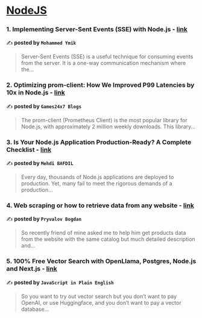 
<h1><a href=https://medium.com/tag/nodejs/recommended target="_blank" rel="noopener noreferrer">NodeJS</a></h1>
<h3>1. Implementing Server-Sent Events (SSE) with Node.js - <a href="https://medium.com/@mohammed.ymik/implementing-server-sent-events-sse-with-node-js-a8e994d93600" target="_blank" rel="noopener noreferrer">link</a></h3>

✍️ **posted by `Mohammed Ymik`**

<blockquote>Server-Sent Events (SSE) is a useful technique for consuming events from the server. It is a one-way communication mechanism where the…</blockquote>

<h3>2. Optimizing prom-client: How We Improved P99 Latencies by 10x in Node.js - <a href="https://medium.com/@Games24x7Tech/optimizing-prom-client-how-we-improved-p99-latencies-by-10x-in-node-js-c3c2f6c68297" target="_blank" rel="noopener noreferrer">link</a></h3>

✍️ **posted by `Games24x7 Blogs`**

<blockquote>The prom-client (Prometheus Client) is the most popular library for Node.js, with approximately 2 million weekly downloads. This library…</blockquote>

<h3>3. Is Your Node.js Application Production-Ready? A Complete Checklist - <a href="https://medium.com/@mehdibafdil/is-your-node-js-application-production-ready-a-complete-checklist-601c9d494f4f" target="_blank" rel="noopener noreferrer">link</a></h3>

✍️ **posted by `Mehdi BAFDIL`**

<blockquote>Every day, thousands of Node.js applications are deployed to production. Yet, many fail to meet the rigorous demands of a production…</blockquote>

<h3>4. Web scraping or how to retrieve data from any website - <a href="https://medium.com/@pryvalovbogdan/web-scraping-or-how-to-retrieve-data-from-any-website-59b0918cc9d2" target="_blank" rel="noopener noreferrer">link</a></h3>

✍️ **posted by `Pryvalov Bogdan`**

<blockquote>So recently friend of mine asked me to help him get products data from the website with the same catalog but much detailed description and…</blockquote>

<h3>5. 100% Free Vector Search with OpenLlama, Postgres, Node.js and Next.js - <a href="https://medium.com/javascript-in-plain-english/100-free-vector-search-with-openllama-postgres-nodejs-and-nextjs-e496856766f7" target="_blank" rel="noopener noreferrer">link</a></h3>

✍️ **posted by `JavaScript in Plain English`**

<blockquote>So you want to try out vector search but you don’t want to pay OpenAI, or use Huggingface, and you don’t want to pay a vector database…</blockquote>

